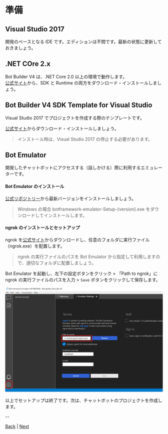 # 準備

## Visual Studio 2017

開発のベースとなる IDE です。エディションは不問です。最新の状態に更新しておきましょう。

## .NET COre 2.x

Bot Builder V4 は、.NET Core 2.0 以上の環境で動作します。  
[公式サイト](https://www.microsoft.com/net/download)から、SDK と Runtime の両方をダウンロード・インストールしましょう。

## Bot Builder V4 SDK Template for Visual Studio

Visual Studio 2017 でプロジェクトを作成する際のテンプレートです。

[公式サイト](https://marketplace.visualstudio.com/items?itemName=BotBuilder.botbuilderv4)からダウンロード・インストールしましょう。

> インストール時は、Visual Studio 2017 の停止する必要があります。

## Bot Emulator

開発したチャットボットにアクセスする（話しかける）際に利用するエミュレーターです。

#### Bot Emulator のインストール

[公式リポジトリー](https://github.com/Microsoft/BotFramework-Emulator/releases)から最新バージョンをインストールしましょう。

> Windows の場合 botframework-emulator-Setup-{version}.exe をダウンロードしてインストールします。

#### ngrok のインストールとセットアップ

ngrok を[公式サイト](https://ngrok.com/)からダウンロードし、任意のフォルダに実行ファイル（ngrok.exe）を配置します。

> ngrok の実行ファイルのパスを Bot Emulator から指定して利用しますので、適切なフォルダに配置しましょう。

Bot Emulator を起動し、左下の設定ボタンをクリック > 「Path to ngrok」に ngrok の実行ファイルのパスを入力 > `Save` ボタンをクリックして保存します。

![emulator](images/0-0.png)

以上でセットアップは終了です。次は、チャットボットのプロジェクトを作成します。

--

[Back](README.md) | [Next](01_Create_Project.md)
